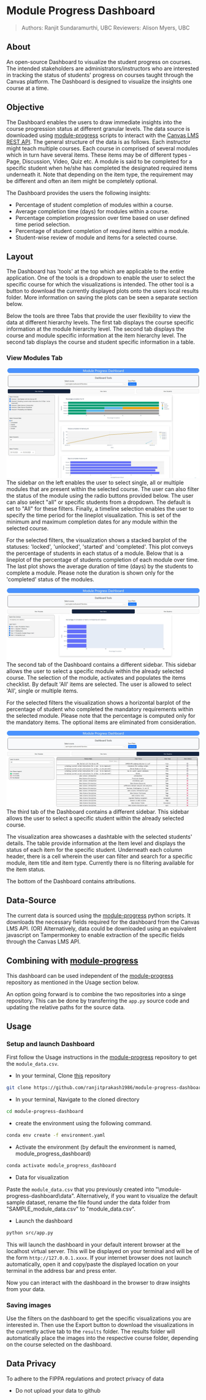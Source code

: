 # Module Progress Dashboard
>
> Authors: Ranjit Sundaramurthi, UBC
> Reviewers: Alison Myers, UBC

## About

An open-source Dashboard to visualize the student progress on courses. The intended stakeholders are administrators/instructors who are interested in tracking the status of students' progress on courses taught through the Canvas platform. The Dashboard is designed to visualize the insights one course at a time.

## Objective

The Dashboard enables the users to draw immediate insights into the course progression status at different granular levels. The data source is downloaded using [module-progress](https://github.com/saud-learning-services/module-progress) scripts to interact with the [Canvas LMS REST API](https://canvas.instructure.com/doc/api/index.html). The general structure of the data is as follows. Each instructor might teach multiple courses. Each course in comprised of several modules which in turn have several items. These items may be of different types - Page, Discussion, Video, Quiz etc. A module is said to be completed for a specific student when he/she has completed the designated required items underneath it. Note that depending on the item type, the requirement may be different and often an item might be completely optional.

The Dashboard provides the users the following insights:

* Percentage of student completion of modules within a course.
* Average completion time (days) for modules within a course.
* Percentage completion progression over time based on user defined time period selection.
* Percentage of student completion of required items within a module.
* Student-wise review of module and items for a selected course.

## Layout

The Dashboard has 'tools' at the top which are applicable to the entire application. One of the  tools is a dropdown to enable the user to select the specific course for which the visualizations is intended. The other tool is a button to download the currently displayed plots onto the users local results folder. More information on saving the plots can be seen a separate section below.  

Below the tools are three Tabs that provide the user flexibility to view the data at different hierarchy levels. The first tab displays the course specific information at the module hierarchy level. The second tab displays the course and module specific information at the item hierarchy level. The second tab displays the course and student specific information in a table.

### View Modules Tab
![Dashboard_tab1](/img/layout/view-modules-tab.jpg)
The sidebar on the left enables the user to select single, all or multiple modules that are present within the selected course. The user can also filter the status of the module using the radio buttons provided below. The user can also select "all" or specific students from a dropdown. The default is set to "All" for these filters. Finally, a timeline selection enables the user to specify the time period for the lineplot visualization. This is set of the minimum and maximum completion dates for any module within the selected course. 

For the selected filters, the visualization shows a stacked barplot of the statuses: 'locked', 'unlocked', 'started' and 'completed'. This plot conveys the percentage of students in each status of a module. Below that is a lineplot of the percentage of students completion of each module over time. The last plot shows the average duration of time (days) by the students to complete a module. Please note the duration is shown only for the 'completed' status of the modules.

![Dashboard_tab2](/img/layout/view-items-tab.jpg)
The second tab of the Dashboard contains a different sidebar. This sidebar allows the user to select a specific module within the already selected course. The selection of the module, activates and populates the items checklist. By default 'All' items are selected. The user is allowed to select 'All', single or multiple items.

For the selected filters the visualization shows a horizontal barplot of the percentage of student who completed the mandatory requirements within the selected module. Please note that the percentage is computed only for the mandatory items. The optional items are eliminated from consideration. 

![Dashboard_tab2](/img/layout/view-students-tab.jpg)
The third tab of the Dashboard contains a different sidebar. This sidebar allows the user to select a specific student within the already selected course.

The visualization area showcases a dashtable with the selected students' details. The table provide information at the Item level and displays the status of each item for the specific student. Underneath each column header, there is a cell wherein the user can filter and search for a specific module, item title and item type. Currently there is no filtering available for the item status.

The bottom of the Dashboard contains attributions.

## Data-Source

The current data is sourced using the [module-progress](https://github.com/saud-learning-services/module-progress) python scripts. It downloads the necessary fields required for the dashboard from the Canvas LMS API.
(OR)
Alternatively, data could be downloaded using an equivalent javascript on Tampermonkey to enable extraction of the specific fields through the Canvas LMS API.

## Combining with [module-progress](https://github.com/saud-learning-services/module-progress)

This dashboard can be used independent of the [module-progress](https://github.com/saud-learning-services/module-progress) repository as mentioned in the Usage section below.

An option going forward is to combine the two repositories into a singe repository. This can be done by transferring the `app.py` source code and updating the relative paths for the source data.

## Usage

### Setup and launch Dashboard

First follow the Usage instructions in the [module-progress](https://github.com/saud-learning-services/module-progress) repository to get the `module_data.csv`. 

* In your terminal, Clone [this](https://github.com/ranjitprakash1986/module-progress-dashboard) repository

```bash
git clone https://github.com/ranjitprakash1986/module-progress-dashboard.git
```

* In your terminal, Navigate to the cloned directory

```bash
cd module-progress-dashboard
```

* create the environment using the following command.

```bash
conda env create -f environment.yaml
```

* Activate the environment (by default the environment is named, module_progress_dashboard)

```bash
conda activate module_progress_dashboard
```

* Data for visualization

Paste the `module_data.csv` that you previously created into "\module-progress-dashboard\data". Alternatively, if you want to visualize the default sample dataset, rename the file found under the data folder from "SAMPLE_module_data.csv" to "module_data.csv". 


* Launch the dashboard

```bash
python src/app.py
```

This will launch the dashboard in your default interent browser at the localhost virtual server. This will be displayed on your terminal and will be of the form `http://127.0.0.1.xxxx`. If your internet browser does not launch automatically, open it and copy/paste the displayed location on your terminal in the address bar and press enter.

Now you can interact with the dashboard in the browser to draw insights from your data.

### Saving images

Use the filters on the dashboard to get the specific visualizations you are interested in. Then use the Export button to download the visualizations in the currently active tab to the `results` folder. The results folder will automatically place the images into the respective course folder, depending on the course selected on the dashboard.

## Data Privacy

To adhere to the FIPPA regulations and protect privacy of data

* Do not upload your data to github
